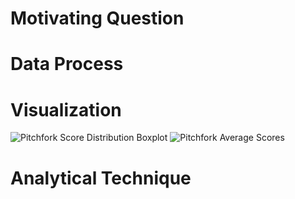 # Motivating Question
# Data Process
# Visualization
![Pitchfork Score Distribution Boxplot](https://github.com/ElishaPhillips/DATA-115-Personal-Dataset-Project/blob/main/Analysis/Main/PitchforkGenreScoreBoxplot.png)
![Pitchfork Average Scores](https://github.com/ElishaPhillips/DATA-115-Personal-Dataset-Project/blob/main/Analysis/Main/PitchforkAverageScoresByGenre.png)


# Analytical Technique
